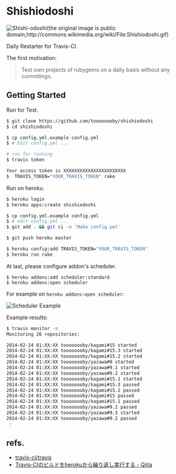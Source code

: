 # Shishiodoshi

![Shishi-odoshi(the original image is public domain,http://commons.wikimedia.org/wiki/File:Shishiodoshi.gif)](https://gist.githubusercontent.com/toooooooby/9172769/raw/7aa3fefd4fb0a00ab91f9fad6f46545dfb6ee4ce/shishiodoshi_image.gif)

Daily Restarter for Travis-CI.

The first motivation: 

> Test own projects of rubygems on a daily basis without any commitings.

## Getting Started

Run for Test.

```bash
$ git clone https://github.com/toooooooby/shishiodoshi
$ cd shishiodoshi

$ cp config.yml.example config.yml
$ # Edit config.yml ...

# run for running
$ travis token

Your access token is XXXXXXXXXXXXXXXXXXXXXXX
$  TRAVIS_TOKEN="YOUR_TRAVIS_TOKEN" rake
```

Run on heroku.

```bash
$ heroku login
$ heroku apps:create shishiodoshi

$ cp config.yml.example config.yml
$ # edit config.yml ...
$ git add . && git ci -m 'Make config.yml'

$ git push heroku master

$ heroku config:add TRAVIS_TOKEN="YOUR_TRAVIS_TOKEN"
$ heroku run rake
```

At last, please configure addon's scheduler.

```
$ heroku addons:add scheduler:standard
$ heroku addons:open scheduler
```

For example on `heroku addons:open scheduler`:

![Scheduler Example](https://gist.githubusercontent.com/toooooooby/9172769/raw/668a7c1f57165153dda1de221a504172a4c8648d/shishiodoshi-heroku-scheduled-jobs.jpg)


Example results:

```bash
$ travis monitor -m                                                                [22:58:27]
Monitoring 26 repositories:

2014-02-24 01:XX:XX toooooooby/kagami#15 started
2014-02-24 01:XX:XX toooooooby/kagami#15.3 started
2014-02-24 01:XX:XX toooooooby/kagami#15.2 started
2014-02-24 01:XX:XX toooooooby/yazawa#9 started
2014-02-24 01:XX:XX toooooooby/yazawa#9.1 started
2014-02-24 01:XX:XX toooooooby/yazawa#9.2 started
2014-02-24 01:XX:XX toooooooby/kagami#15.1 started
2014-02-24 01:XX:XX toooooooby/kagami#15.3 passed
2014-02-24 01:XX:XX toooooooby/kagami#15.2 passed
2014-02-24 01:XX:XX toooooooby/kagami#15 passed
2014-02-24 01:XX:XX toooooooby/kagami#15.1 passed
2014-02-24 01:XX:XX toooooooby/yazawa#9.1 passed
2014-02-24 01:XX:XX toooooooby/yazawa#9.3 started
2014-02-24 01:XX:XX toooooooby/yazawa#9.2 passed
 :
```

## refs.

* [travis-ci/travis](https://github.com/travis-ci/travis#table-of-contents)
* [Travis-CIのビルドをherokuから繰り返し実行する - Qiita](http://qiita.com/sawanoboly/items/7f275e20fb6a643a3553)


